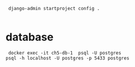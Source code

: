 ```
 django-admin startproject config .


```


# database
```
 docker exec -it ch5-db-1  psql -U postgres
psql -h localhost -U postgres -p 5433 postgres

```